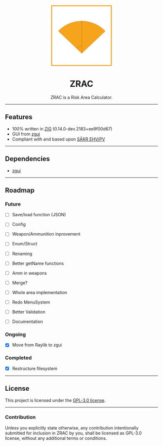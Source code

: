 <p align="center">
  <img src="/assets/icon.png" alt="ZRAC" width="200"/>
  <h1 align="center">ZRAC</h1>
</p>

<p align="center">
  ZRAC is a Risk Area Calculator.
</p>


---
## Features

* 100% written in [ZIG] (0.14.0-dev.2183+ee9f00d67)
* GUI from [zgui] 
* Compliant with and based upon [SÄKR EHV/PV]

---

## Dependencies

* [zgui] 

---

## Roadmap

### Future
* [ ] Save/load function (JSON)
* [ ] Config
* [ ]  Weapon/Ammunition inprovement
  * [ ] Enum/Struct
  * [ ] Renaming
  * [ ] Better getName functions
  * [ ] Amm in weapons
  * [ ] Merge?

* [ ] Whole area implementation
* [ ] Redo MenuSystem
* [ ] Better Validation
* [ ] Documentation

### Ongoing
* [X] Move from Raylib to zgui

### Completed
* [X] Restructure filesystem

---

## License

This project is licensed under the [GPL-3.0 license].

---

### Contribution

Unless you explicitly state otherwise, any contribution intentionally submitted
for inclusion in ZRAC by you, shall be licensed as GPL-3.0 license, without any additional
terms or conditions.

[ZIG]:https://ziglang.org/
[GPL-3.0 license]:https://github.com/Atomvapen/ZRAC/blob/next/LICENSE
[zgui]:https://github.com/zig-gamedev/zgui
[SÄKR EHV/PV]:https://www.forsvarsmakten.se/siteassets/2-om-forsvarsmakten/dokument/reglementen/sakr-ehv-pv.pdf

